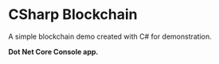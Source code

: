 # CSharp Blockchain
A simple blockchain demo created with C# for demonstration.

**Dot Net Core Console app.**
